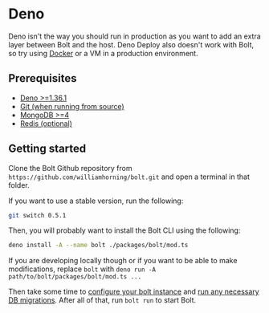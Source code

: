 # Deno

Deno isn't the way you should run in production as you want to add an extra
layer between Bolt and the host. Deno Deploy also doesn't work with Bolt, so try
using [Docker](./docker.md) or a VM in a production environment.

## Prerequisites

- [Deno >=1.36.1](https://deno.land)
- [Git (when running from source)](https://git-scm.com)
- [MongoDB >=4](https://www.mongodb.com/docs/manual/installation/)
- [Redis (optional)](https://redis.io/docs/getting-started/installation/)

## Getting started

Clone the Bolt Github repository from
`https://github.com/williamhorning/bolt.git` and open a terminal in that folder.

If you want to use a stable version, run the following:

```sh
git switch 0.5.1
```

Then, you will probably want to install the Bolt CLI using the following:

```sh
deno install -A --name bolt ./packages/bolt/mod.ts
```

If you are developing locally though or if you want to be able to make
modifications, replace `bolt` with
`deno run -A path/to/bolt/packages/bolt/mod.ts ...`

Then take some time to [configure your bolt instance](./configure.md) and
[run any necessary DB migrations](./database.md). After all of that, run
`bolt run` to start Bolt.
